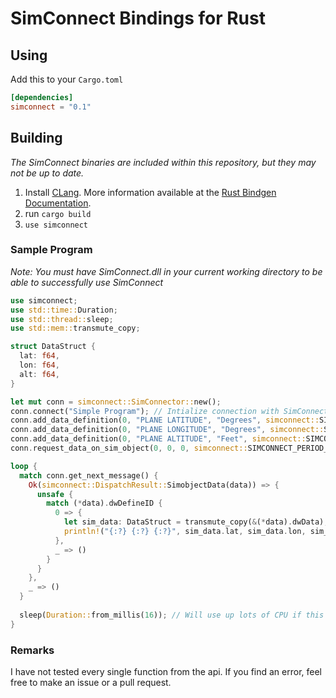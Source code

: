 # SimConnect Bindings for Rust
## Using
Add this to your `Cargo.toml`
```toml
[dependencies]
simconnect = "0.1"
```
## Building
*The SimConnect binaries are included within this repository, but they may not be up to date.*

1. Install [CLang](https://clang.llvm.org/get_started.html). More information available at the [Rust Bindgen Documentation](https://rust-lang.github.io/rust-bindgen/requirements.html).
2. run `cargo build`
3. `use simconnect`

### Sample Program
*Note: You must have SimConnect.dll in your current working directory to be able to successfully use SimConnect*
```rust
use simconnect;
use std::time::Duration;
use std::thread::sleep;
use std::mem::transmute_copy;

struct DataStruct {
  lat: f64,
  lon: f64,
  alt: f64,
}

let mut conn = simconnect::SimConnector::new();
conn.connect("Simple Program"); // Intialize connection with SimConnect
conn.add_data_definition(0, "PLANE LATITUDE", "Degrees", simconnect::SIMCONNECT_DATATYPE_SIMCONNECT_DATATYPE_FLOAT64, u32::MAX); // Assign a sim variable to a client defined id
conn.add_data_definition(0, "PLANE LONGITUDE", "Degrees", simconnect::SIMCONNECT_DATATYPE_SIMCONNECT_DATATYPE_FLOAT64, u32::MAX);
conn.add_data_definition(0, "PLANE ALTITUDE", "Feet", simconnect::SIMCONNECT_DATATYPE_SIMCONNECT_DATATYPE_FLOAT64, u32::MAX); //define_id, units, data_type, datum_id
conn.request_data_on_sim_object(0, 0, 0, simconnect::SIMCONNECT_PERIOD_SIMCONNECT_PERIOD_SIM_FRAME); //request_id, define_id, object_id (user), period - tells simconnect to send data for the defined id and on the user aircraft

loop {
  match conn.get_next_message() {
    Ok(simconnect::DispatchResult::SimobjectData(data)) => {
      unsafe {
        match (*data).dwDefineID {
          0 => {
            let sim_data: DataStruct = transmute_copy(&(*data).dwData);
            println!("{:?} {:?} {:?}", sim_data.lat, sim_data.lon, sim_data.alt);
          },
          _ => ()
        }
      }
    },
    _ => ()
  }
  
  sleep(Duration::from_millis(16)); // Will use up lots of CPU if this is not included, as get_next_message() is non-blocking
}
```
### Remarks
I have not tested every single function from the api. If you find an error, feel free to make an issue or a pull request.

